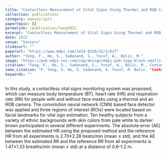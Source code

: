```yaml
---
title: "Contactless Measurement of Vital Signs Using Thermal and RGB Cameras: A Study of COVID 19-Related Health Monitoring"
collection: publications
category: manuscripts
papertopic: []
permalink: /publication/Yang2022
excerpt: "Contactless Measurement of Vital Signs Using Thermal and RGB Cameras: A Study of COVID 19-Related Health Monitoring published in Sensors."
date: 2022
venue: "Sensors"
slidesurl: ""
paperurl: "https://www.mdpi.com/1424-8220/22/2/627"
author: "Yang, F., He, S., Sadanand, S., Yusuf, A., Bolic, M."
image: "https://pub.mdpi-res.com/img/design/mdpi-pub-logo-black-small1.svg?da3a8dcae975a41c?1732615622"
citation: "Yang, F., He, S., Sadanand, S., Yusuf, A., Bolic, M.. Contactless Measurement of Vital Signs Using Thermal and RGB Cameras: A Study of COVID 19-Related Health Monitoring. Sensors, 2022."
ieee_citation: "F. Yang, S. He, S. Sadanand, A. Yusuf, M. Bolic, "Contactless Measurement of Vital Signs Using Thermal and RGB Cameras: A Study of COVID 19-Related Health Monitoring," Sensors, vol. 22, no. 2, pp. 627, 2022."
keywords: ""
---
```



In this study, a contactless vital signs monitoring system was proposed, which can measure body temperature (BT), heart rate (HR) and respiration rate (RR) for people with and without face masks using a thermal and an RGB camera. The convolution neural network (CNN) based face detector was applied and three regions of interest (ROIs) were located based on facial landmarks for vital sign estimation. Ten healthy subjects from a variety of ethnic backgrounds with skin colors from pale white to darker brown participated in several different experiments. The absolute error (AE) between the estimated HR using the proposed method and the reference HR from all experiments is 2.70±2.28 beats/min (mean ± std), and the AE between the estimated RR and the reference RR from all experiments is 1.47±1.33 breaths/min (mean ± std) at a distance of 0.6–1.2 m.
